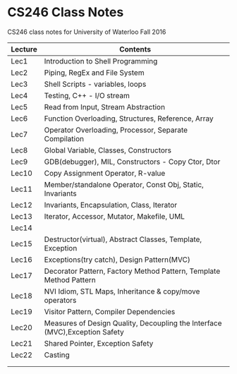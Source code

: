 # CS246 Class Notes

CS246 class notes for University of Waterloo Fall 2016

| Lecture | Contents                                 |
| ------- | ---------------------------------------- |
| Lec1    | Introduction to Shell Programming        |
| Lec2    | Piping, RegEx and File System            |
| Lec3    | Shell Scripts - variables, loops         |
| Lec4    | Testing, C++ - I/O stream                |
| Lec5    | Read from Input, Stream Abstraction      |
| Lec6    | Function Overloading, Structures, Reference, Array |
| Lec7    | Operator Overloading, Processor, Separate Compilation |
| Lec8    | Global Variable, Classes, Constructors   |
| Lec9    | GDB(debugger), MIL, Constructors - Copy Ctor, Dtor |
| Lec10   | Copy Assignment Operator, R-value        |
| Lec11   | Member/standalone Operator, Const Obj, Static, Invariants |
| Lec12   | Invariants, Encapsulation, Class, Iterator |
| Lec13   | Iterator, Accessor, Mutator, Makefile, UML |
| Lec14   |                                          |
| Lec15   | Destructor(virtual), Abstract Classes, Template, Exception |
| Lec16   | Exceptions(try catch), Design Pattern(MVC) |
| Lec17   | Decorator Pattern, Factory Method Pattern, Template Method Pattern |
| Lec18   | NVI Idiom, STL Maps, Inheritance & copy/move operators |
| Lec19   | Visitor Pattern, Compiler Dependencies   |
| Lec20   | Measures of Design Quality, Decoupling the Interface (MVC),Exception Safety |
| Lec21   | Shared Pointer, Exception Safety         |
| Lec22   | Casting                                  |
|         |                                          |
|         |                                          |